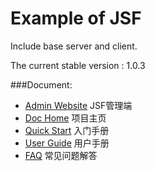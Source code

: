 Example of JSF
====
Include base server and client.

The current stable version : 1.0.3

###Document:
- [Admin Website](http://jsf.jd.com) JSF管理端
- [Doc Home](http://jsf.jd.com/doc) 项目主页
- [Quick Start](http://jsf.jd.com/doc/abc) 入门手册
- [User Guide](http://jsf.jd.com/doc/UserGuide) 用户手册
- [FAQ](http://jsf.jd.com/doc/faq) 常见问题解答
